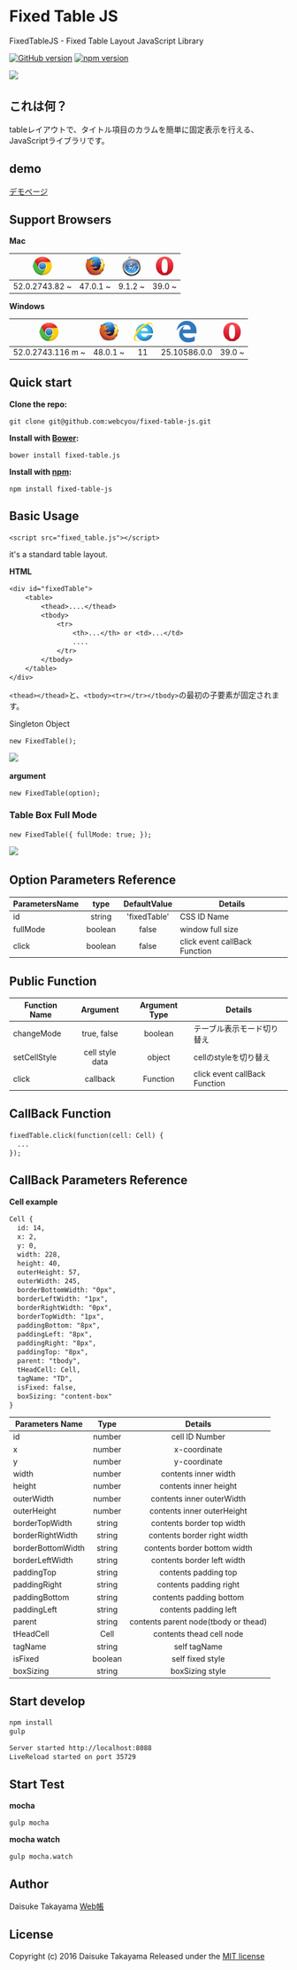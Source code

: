 # Fixed Table JS
FixedTableJS - Fixed Table Layout JavaScript Library

[![GitHub version](https://badge.fury.io/gh/webcyou%2Ffixed-table-js.svg)](https://badge.fury.io/gh/webcyou%2Ffixed-table-js)
[![npm version](https://badge.fury.io/js/fixed-table-js.svg)](https://badge.fury.io/js/fixed-table-js)


![](http://webcyou.com/fixed_table_js/img/fixed_table.png)

## これは何？
tableレイアウトで、タイトル項目のカラムを簡単に固定表示を行える、JavaScriptライブラリです。

## demo
[デモページ](https://webcyou.github.io/fixed-table-js/)


## Support Browsers
**Mac**

| ![](./docs/img/icon/icon_chrome.png) | ![](./docs/img/icon/icon_firefox.png) | ![](./docs/img/icon/icon_safari.png) | ![](./docs/img/icon/icon_opera.png)  | 
| :---------------: | :---------------:| :---------------:| :---------------:|
| 52.0.2743.82 ~ | 47.0.1 ~ | 9.1.2 ~ | 39.0 ~ |

**Windows**

| ![](./docs/img/icon/icon_chrome.png) | ![](./docs/img/icon/icon_firefox.png) | ![](./docs/img/icon/icon_ie.png) | ![](./docs/img/icon/icon_edge01.png) | ![](./docs/img/icon/icon_opera.png) | 
| :---------------: | :---------------:| :---------------:| :---------------:|:---------------:|
| 52.0.2743.116 m ~ | 48.0.1 ~ | 11 | 25.10586.0.0 | 39.0 ~ |


##  Quick start

**Clone the repo:**
```
git clone git@github.com:webcyou/fixed-table-js.git
```

**Install with [Bower](http://bower.io):**
```
bower install fixed-table.js
```

**Install with [npm](https://www.npmjs.com):**

```
npm install fixed-table-js
```


## Basic Usage

```
<script src="fixed_table.js"></script>
```

it's a standard table layout.

**HTML**
```
<div id="fixedTable">
    <table>
        <thead>....</thead>
        <tbody>
            <tr>
                <th>...</th> or <td>...</td>
                ....
            </tr>
        </tbody>
    </table>
</div>
```
`<thead></thead>`と、`<tbody><tr></tr></tbody>`の最初の子要素が固定されます。


Singleton Object

```
new FixedTable();
```

![](http://webcyou.com/fixed_table_js/img/f_t_01.png)


**argument**

```
new FixedTable(option);
```

### Table Box Full Mode

```
new FixedTable({ fullMode: true; });
```

![](http://webcyou.com/fixed_table_js/img/f_t_02.png)

## Option Parameters Reference

| ParametersName | type         | DefaultValue | Details           | 
| -------------- |:------------:|:------------:|------------------ |
| id             | string       | 'fixedTable' |    CSS ID Name    |
| fullMode       | boolean      | false        | window full size |
| click          | boolean      | false        | click event callBack Function |


## Public Function
| Function Name  | Argument           | Argument Type      | Details           | 
| -------------- |:------------------:|:------------------:|------------------ |
| changeMode     | true, false        | boolean            | テーブル表示モード切り替え |
| setCellStyle   | cell style data    | object             | cellのstyleを切り替え |
| click          | callback           | Function           | click event callBack Function |



## CallBack Function

```
fixedTable.click(function(cell: Cell) {
  ...
});
```

## CallBack Parameters Reference
**Cell example**

```
Cell {
  id: 14,
  x: 2,
  y: 0,
  width: 228,
  height: 40,
  outerHeight: 57,
  outerWidth: 245,
  borderBottomWidth: "0px",
  borderLeftWidth: "1px",
  borderRightWidth: "0px",
  borderTopWidth: "1px",
  paddingBottom: "8px",
  paddingLeft: "8px",
  paddingRight: "8px",
  paddingTop: "8px",
  parent: "tbody",
  tHeadCell: Cell,
  tagName: "TD",
  isFixed: false,
  boxSizing: "content-box"
}
```

| Parameters Name    | Type               | Details                      | 
| ------------------ |:------------------:|:----------------------------:|
| id                 | number             | cell ID Number               |
| x                  | number             | x-coordinate                 |
| y                  | number             | y-coordinate                 |
| width              | number             | contents inner width         |
| height             | number             | contents inner height        |
| outerWidth         | number             | contents inner outerWidth    |
| outerHeight        | number             | contents inner outerHeight   |
| borderTopWidth     | string             | contents border top width    |
| borderRightWidth   | string             | contents border right width  |
| borderBottomWidth  | string             | contents border bottom width |
| borderLeftWidth    | string             | contents border left width   |
| paddingTop         | string             | contents padding top         |
| paddingRight       | string             | contents padding right       |
| paddingBottom      | string             | contents padding bottom      |
| paddingLeft        | string             | contents padding left        |
| parent             | string             | contents parent node(tbody or thead)|
| tHeadCell          | Cell               | contents thead cell node     |
| tagName            | string             | self tagName                 |
| isFixed            | boolean            | self fixed style             |
| boxSizing          | string             | boxSizing style             |

## Start develop
```
npm install
gulp 
```

```
Server started http://localhost:8088
LiveReload started on port 35729
```

## Start Test

**mocha**
```
gulp mocha
```

**mocha watch**
```
gulp mocha.watch
```


## Author
Daisuke Takayama
[Web帳](http://www.webcyou.com/)


## License
Copyright (c) 2016 Daisuke Takayama
Released under the [MIT license](http://opensource.org/licenses/mit-license.php)
